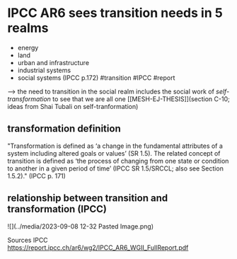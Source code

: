 # IPCC AR6 sees transition needs in 5 realms
- energy
- land
- urban and infrastructure
- industrial systems
- social systems
(IPCC p.172)
#transition #IPCC #report 

--> the need to transition in the social realm includes the social work of *self-transformation* to see that we are all one [[MESH-EJ-THESIS]](section C-10; ideas from Shai Tubali on self-tranformation)

## transformation definition
"Transformation is defined as ‘a change in the fundamental attributes of a system including altered goals or values’ (SR 1.5). The related concept of transition is defined as ‘the process of changing from one state or condition to another in a given period of time’ (IPCC SR 1.5/SRCCL; also see Section 1.5.2)." (IPCC p. 171)

## relationship between transition and transformation (IPCC)
![](../media/2023-09-08 12-32 Pasted Image.png)


Sources
IPCC https://report.ipcc.ch/ar6/wg2/IPCC_AR6_WGII_FullReport.pdf